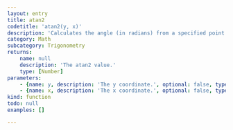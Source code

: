 ```yaml
---
layout: entry
title: atan2
codetitle: 'atan2(y, x)'
description: 'Calculates the angle (in radians) from a specified point to the coordinate origin as measured from the positive x-axis. Values are returned as a float in the range from `PI` to `-PI`. The `atan2()` function is most often used for orienting geometry to the position of the cursor. Note: The y-coordinate of the point is the first parameter and the x-coordinate is the second due the the structure of calculating the tangent.'
category: Math
subcategory: Trigonometry
returns:
    name: null
    description: 'The atan2 value.'
    type: [Number]
parameters:
    - {name: y, description: 'The y coordinate.', optional: false, type: [Number]}
    - {name: x, description: 'The x coordinate.', optional: false, type: [Number]}
kind: function
todo: null
examples: []

---
```

